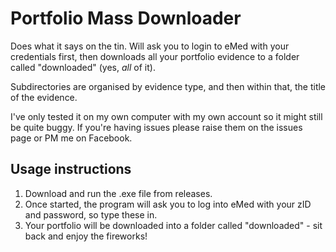 # Portfolio Mass Downloader

Does what it says on the tin. Will ask you to login to eMed with your credentials first, then downloads all your portfolio evidence to a folder called "downloaded" (yes, *all* of it).

Subdirectories are organised by evidence type, and then within that, the title of the evidence.

I've only tested it on my own computer with my own account so it might still be quite buggy. If you're having issues please raise them on the issues page or PM me on Facebook.

## Usage instructions

1. Download and run the .exe file from releases.
2. Once started, the program will ask you to log into eMed with your zID and password, so type these in.
3. Your portfolio will be downloaded into a folder called "downloaded" - sit back and enjoy the fireworks!